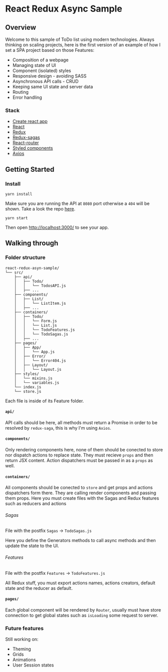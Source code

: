 # React Redux Async Sample
## Overview
Welcome to this sample of ToDo list using modern technologies.
Always thinking on scaling projects, here is the first version of an example of how I set a SPA project based on those Features:

* Composition of a webpage
* Managing state of UI
* Component (isolated) styles
* Responsive design - avoiding SASS
* Asynchronous API calls - CRUD
* Keeping same UI state and server data
* Routing
* Error handling

### Stack

* [Create react app](https://github.com/facebookincubator/create-react-app)
* [React](https://github.com/facebook/react)
* [Redux](https://github.com/reactjs/redux/)
* [Redux-sagas](https://github.com/redux-saga/redux-saga)
* [React-router](https://github.com/ReactTraining/react-router)
* [Styled components](https://github.com/styled-components/styled-components)
* [Axios](https://github.com/axios/axios)

## Getting Started

### Install

```yarn install```

Make sure you are running the API at ```8080``` port otherwise a ```404``` will be shown. Take a look the repo [here](https://github.com/larrotta69/todo-list-backend). 

```yarn start```

Then open [http://localhost:3000/](http://localhost:3000/) to see your app.

## Walking through
### Folder structure
```
react-redux-asyn-sample/
└── src/
	├── api/
	│	├── Todo/
	│  	│	└── TodosAPI.js
	│	├── ...
	├── components/
	│	├── List/
	│	│	└── ListItem.js
	│	├── ...
	├── containers/
	│	├── Todo/
	│	│	└── Form.js
	│	│	└── List.js
	│	│	└── TodoFeatures.js
	│	│	└── TodoSagas.js
	│	├── ...
	├── pages/
	│	├── App/
	│	│	└── App.js
	│	├── Error/
	│	│	└── Error404.js
	│	├── Layout/
	│	│	└── Layout.js
	├── styles/
	│	└── mixins.js
	│	└── variables.js
   	└── index.js
   	└── store.js
```
Each file is inside of its Feature folder.

#### ```api/ ```

API calls should be here, all methods must return a Promise in order to be resolved by ```redux-saga```, this is why I'm using ```Axios```. 


#### ```components/ ```

Only rendering components here, none of them should be conected to store nor dispatch actions to replace state. They must recieve ```props``` and then return JSX content. Action dispatchers must be passed in as a ```props``` as well.

#### ```containers/ ```

All components should be conected to ```store``` and get props and actions dispatchers form there. They are calling render components and passing them props. Here you must create files with the Sagas and Redux features such as reducers and actions

###### Sagas
File with the postfix ```Sagas``` -> ```TodoSagas.js```

Here you define the Generators methods to call async methods and then update the state to the UI.

###### Features
File with the postfix ```Features``` -> ```TodoFeatures.js```

All Redux stuff, you must export actions names, actions creators, default state and the reducer as default.

#### ```pages/ ```

Each global component will be rendered by ```Router```, usually must have store connection to get global states such as ```isLoading``` some request to server.


### Future features

Still working on:

* Theming
* Grids
* Animations
* User Session states